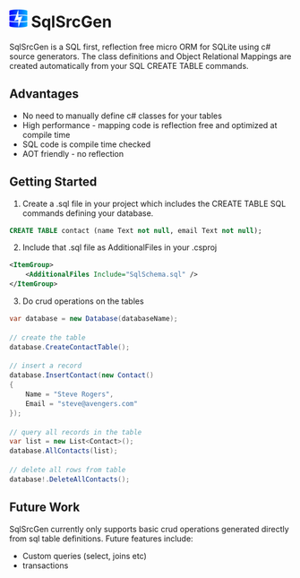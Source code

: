 # <img src="Icon/SqlSrcGen.svg" width="32">  SqlSrcGen
SqlSrcGen is a SQL first, reflection free micro ORM for SQLite using c# source generators.
The class definitions and Object Relational Mappings are created automatically from your SQL CREATE TABLE commands.

## Advantages
* No need to manually define c# classes for your tables
* High performance - mapping code is reflection free and optimized at compile time
* SQL code is compile time checked
* AOT friendly - no reflection 

## Getting Started
1. Create a .sql file in your project which includes the CREATE TABLE SQL commands defining your database.
```sql
CREATE TABLE contact (name Text not null, email Text not null);
```

2. Include that .sql file as AdditionalFiles in your .csproj

```xml
<ItemGroup>
    <AdditionalFiles Include="SqlSchema.sql" />
</ItemGroup>
```
3. Do crud operations on the tables

```c#
var database = new Database(databaseName);

// create the table
database.CreateContactTable();

// insert a record
database.InsertContact(new Contact() 
{ 
    Name = "Steve Rogers", 
    Email = "steve@avengers.com"
});

// query all records in the table
var list = new List<Contact>();
database.AllContacts(list);

// delete all rows from table
database!.DeleteAllContacts();
```

## Future Work
SqlSrcGen currently only supports basic crud operations generated directly from sql table definitions. Future features include:
* Custom queries (select, joins etc)
* transactions
